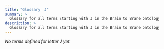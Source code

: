 ```yaml
---
title: "Glossary: J"
summary: >
  Glossary for all terms starting with J in the Brain to Brane ontology framework
description: >
  Glossary for all terms starting with J in the Brain to Brane ontology framework
---
```


*No terms defined for letter J yet.*
